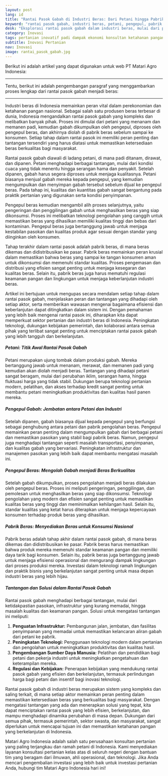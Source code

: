 ```yaml
---
layout: post
lang: id
title: "Rantai Pasok Gabah di Industri Beras: Dari Petani hingga Pabrik Beras"
keyword: "rantai pasok gabah, industri beras, petani, pengepul, pabrik beras, konsultan pertanian, pelatihan pertanian terpadu, PT Matari Agro Indonesia"
desk: "Eksplorasi rantai pasok gabah dalam industri beras, mulai dari petani, pengepul, hingga pabrik beras. Pelajari peran masing-masing dan tantangan yang dihadapi"
category: Inovasi
tags: pertanian inovatif padi dampak ekonomi konsultan ketahanan pangan
subtitle: Inovasi Pertanian
nav: Inovasi
image: rantai_pasok_gabah.jpg
---
```


Berikut ini adalah artikel yang dapat digunakan untuk web PT Matari Agro Indonesia:

---

Tentu, berikut ini adalah pengembangan paragraf yang menggambarkan proses lengkap dari rantai pasok gabah menjadi beras:

---

Industri beras di Indonesia memainkan peran vital dalam perekonomian dan ketahanan pangan nasional. Sebagai salah satu produsen beras terbesar di dunia, Indonesia mengandalkan rantai pasok gabah yang kompleks dan melibatkan banyak pihak. Proses ini dimulai dari petani yang menanam dan memanen padi, kemudian gabah dikumpulkan oleh pengepul, diproses oleh pengepul beras, dan akhirnya diolah di pabrik beras sebelum sampai ke konsumen. Setiap tahap dalam rantai pasok ini memiliki peran penting dan tantangan tersendiri yang harus diatasi untuk memastikan ketersediaan beras berkualitas bagi masyarakat.

Rantai pasok gabah diawali di ladang petani, di mana padi ditanam, dirawat, dan dipanen. Petani menghadapi berbagai tantangan, mulai dari kondisi cuaca yang tidak menentu hingga serangan hama dan penyakit. Setelah dipanen, gabah harus segera diproses untuk menjaga kualitasnya. Petani biasanya menjual gabah mereka kepada pengepul, yang kemudian mengumpulkan dan menyimpan gabah tersebut sebelum dijual ke pengepul beras. Pada tahap ini, kualitas dan kuantitas gabah sangat bergantung pada praktik pertanian yang digunakan serta kondisi penyimpanan.

Pengepul beras kemudian mengambil alih proses selanjutnya, yaitu pengeringan dan penggilingan gabah untuk menghasilkan beras yang siap dikonsumsi. Proses ini melibatkan teknologi pengolahan yang canggih untuk memastikan beras yang dihasilkan memiliki kualitas tinggi dan bebas dari kontaminan. Pengepul beras juga bertanggung jawab untuk menjaga kestabilan pasokan dan kualitas produk agar sesuai dengan standar yang diinginkan oleh konsumen.

Tahap terakhir dalam rantai pasok adalah pabrik beras, di mana beras dikemas dan didistribusikan ke pasar. Pabrik beras memainkan peran krusial dalam memastikan bahwa beras yang sampai ke tangan konsumen aman untuk dikonsumsi dan memenuhi standar kualitas. Proses pengemasan dan distribusi yang efisien sangat penting untuk menjaga kesegaran dan kualitas beras. Selain itu, pabrik beras juga harus mematuhi regulasi keamanan pangan dan lingkungan untuk menjaga keberlanjutan industri beras.

Artikel ini bertujuan untuk mengupas secara mendalam setiap tahap dalam rantai pasok gabah, menjelaskan peran dan tantangan yang dihadapi oleh setiap aktor, serta memberikan wawasan mengenai bagaimana efisiensi dan keberlanjutan dapat ditingkatkan dalam sistem ini. Dengan pemahaman yang lebih baik mengenai rantai pasok ini, diharapkan kita dapat memperkuat sektor pertanian dan industri beras di Indonesia. Peningkatan teknologi, dukungan kebijakan pemerintah, dan kolaborasi antara semua pihak yang terlibat sangat penting untuk menciptakan rantai pasok gabah yang lebih tangguh dan berkelanjutan. 

##### Petani: Titik Awal Rantai Pasok Gabah

Petani merupakan ujung tombak dalam produksi gabah. Mereka bertanggung jawab untuk menanam, merawat, dan memanen padi yang kemudian akan diolah menjadi beras. Tantangan yang dihadapi petani sangat beragam, mulai dari perubahan iklim, serangan hama, hingga fluktuasi harga yang tidak stabil. Dukungan berupa teknologi pertanian modern, pelatihan, dan akses terhadap kredit sangat penting untuk membantu petani meningkatkan produktivitas dan kualitas hasil panen mereka.

##### Pengepul Gabah: Jembatan antara Petani dan Industri

Setelah dipanen, gabah biasanya dijual kepada pengepul yang berfungsi sebagai penghubung antara petani dan pabrik pengolahan beras. Pengepul memainkan peran penting dalam mengumpulkan gabah dari berbagai petani dan memastikan pasokan yang stabil bagi pabrik beras. Namun, pengepul juga menghadapi tantangan seperti masalah transportasi, penyimpanan, dan kualitas gabah yang bervariasi. Peningkatan infrastruktur dan manajemen pasokan yang lebih baik dapat membantu mengatasi masalah ini.

##### Pengepul Beras: Mengolah Gabah menjadi Beras Berkualitas

Setelah gabah dikumpulkan, proses pengolahan menjadi beras dilakukan oleh pengepul beras. Proses ini meliputi pengeringan, penggilingan, dan pemolesan untuk menghasilkan beras yang siap dikonsumsi. Teknologi pengolahan yang modern dan efisien sangat penting untuk memastikan kualitas beras yang tinggi dan meminimalkan kehilangan hasil. Selain itu, standar kualitas yang ketat harus diterapkan untuk menjaga kepercayaan konsumen terhadap produk beras yang dihasilkan.

##### Pabrik Beras: Menyediakan Beras untuk Konsumsi Nasional

Pabrik beras adalah tahap akhir dalam rantai pasok gabah, di mana beras dikemas dan didistribusikan ke pasar. Pabrik beras harus memastikan bahwa produk mereka memenuhi standar keamanan pangan dan memiliki daya tarik bagi konsumen. Selain itu, pabrik beras juga bertanggung jawab untuk menjaga efisiensi operasional dan mengurangi dampak lingkungan dari proses produksi mereka. Investasi dalam teknologi ramah lingkungan dan praktik bisnis yang berkelanjutan sangat penting untuk masa depan industri beras yang lebih hijau.

##### Tantangan dan Solusi dalam Rantai Pasok Gabah

Rantai pasok gabah menghadapi berbagai tantangan, mulai dari ketidakpastian pasokan, infrastruktur yang kurang memadai, hingga masalah kualitas dan keamanan pangan. Solusi untuk mengatasi tantangan ini meliputi:

1. **Penguatan Infrastruktur:** Pembangunan jalan, jembatan, dan fasilitas penyimpanan yang memadai untuk memastikan kelancaran aliran gabah dari petani ke pabrik.
2. **Peningkatan Teknologi:** Penggunaan teknologi modern dalam pertanian dan pengolahan untuk meningkatkan produktivitas dan kualitas hasil.
3. **Pengembangan Sumber Daya Manusia:** Pelatihan dan pendidikan bagi petani dan pekerja industri untuk meningkatkan pengetahuan dan keterampilan mereka.
4. **Regulasi dan Kebijakan:** Penerapan kebijakan yang mendukung rantai pasok gabah yang efisien dan berkelanjutan, termasuk perlindungan harga bagi petani dan insentif bagi inovasi teknologi.


Rantai pasok gabah di industri beras merupakan sistem yang kompleks dan saling terkait, di mana setiap aktor memainkan peran penting dalam memastikan ketersediaan beras yang berkualitas bagi masyarakat. Dengan mengatasi tantangan yang ada dan menerapkan solusi yang tepat, kita dapat menciptakan rantai pasok yang lebih efisien, berkelanjutan, dan mampu menghadapi dinamika perubahan di masa depan. Dukungan dari semua pihak, termasuk pemerintah, sektor swasta, dan masyarakat, sangat diperlukan untuk mencapai tujuan ini dan memastikan ketahanan pangan yang berkelanjutan di Indonesia.

Matari Agro Indonesia adalah salah satu perusahaan konsultan pertanian yang paling terjangkau dan ramah petani di Indonesia. Kami menyediakan layanan konsultasi pertanian kelas atas di seluruh negeri dengan bantuan tim yang beragam dari ilmuwan, ahli operasional, dan teknologi. Jika Anda mencari pengembalian investasi yang lebih baik untuk investasi pertanian Anda, hubungi tim Matari Agro Indonesia hari ini!

